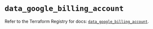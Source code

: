 # `data_google_billing_account`

Refer to the Terraform Registry for docs: [`data_google_billing_account`](https://registry.terraform.io/providers/hashicorp/google/6.4.0/docs/data-sources/billing_account).
